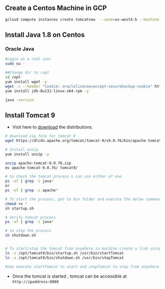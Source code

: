 ## Create a Centos Machine in GCP
```bash
gcloud compute instances create tomcatnew  --zone=us-west4-b --machine-type=e2-medium  --create-disk=auto-delete=yes,boot=yes,device-name=tomcatnew,image=projects/centos-cloud/global/images/centos-7-v20230615,mode=rw,size=20
```
## Install Java 1.8 on Centos
### Oracle Java
```bash
#Login as a root user
sudo su -

##Change dir to /opt
cd /opt
yum install wget -y
wget -c --header "Cookie: oraclelicense=accept-securebackup-cookie" http://download.oracle.com/otn-pub/java/jdk/8u131-b11/d54c1d3a095b4ff2b6607d096fa80163/jdk-8u131-linux-x64.rpm
yum install jdk-8u131-linux-x64.rpm -y

java -version
```

## Install Tomcat 9 
* Visit here to [download](https://tomcat.apache.org/download-90.cgi) the distributions.
```bash
# download zip fole for tomcat 9
wget https://dlcdn.apache.org/tomcat/tomcat-9/v9.0.76/bin/apache-tomcat-9.0.76.zip

# Install unzip 
yum install unzip -y

unzip apache-tomcat-9.0.76.zip
mv apache-tomcat-9.0.76/ tomcat9/

# to check the tomcat process u can use either of one 
ps -ef | grep -i java*
or
ps -ef | grep -i apache*

# To start the process, got to bin folder and execute the below command
chmod +x *
sh startup.sh 

# Verify tomcat process
ps -ef | grep -i java*

# to stop the process
sh shutdown.sh


# To start/stop the tomcat from anywhere in machine create a link using the below command 
ln -s /opt/tomcat9/bin/startup.sh /usr/bin/startTomcat
ln -s /opt/tomcat9/bin/shutdown.sh /usr/bin/stopTomcat

#now execute startTomcat to start and stopTomcat to stop from anywhere in the machine

```
* Once the tomcat is started , tomcat can be accessible at `http://ipaddress:8080` 





